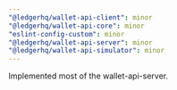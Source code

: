 ```yaml
---
"@ledgerhq/wallet-api-client": minor
"@ledgerhq/wallet-api-core": minor
"eslint-config-custom": minor
"@ledgerhq/wallet-api-server": minor
"@ledgerhq/wallet-api-simulator": minor
---
```


Implemented most of the wallet-api-server.
